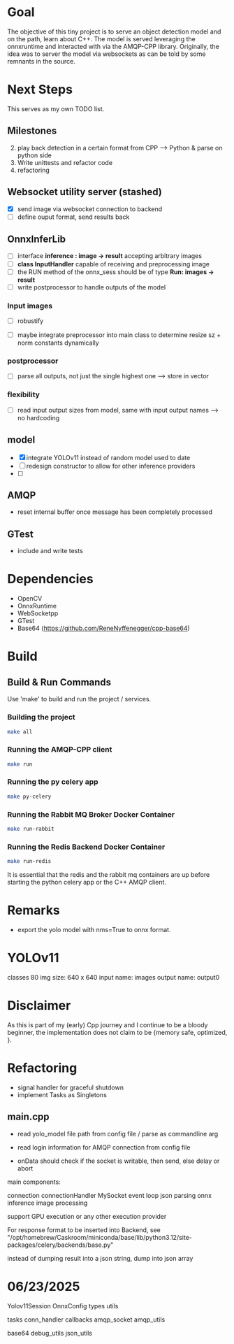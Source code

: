 # Goal
The objective of this tiny project is to serve an object detection model and on the path, learn about C++.
The model is served leveraging the onnxruntime and interacted with via the AMQP-CPP library.
Originally, the idea was to server the model via websockets as can be told by some remnants in the source.

# Next Steps
This serves as my own TODO list.

## Milestones
2. play back detection in a certain format from CPP --> Python & parse on python side
3. Write unittests and refactor code 
4. refactoring

## Websocket utility server (stashed)
- [x] send image via websocket connection to backend
- [ ] define ouput format, send results back

## OnnxInferLib
- [ ] interface __inference : image -> result__ accepting arbitrary images
- [ ] __class InputHandler__ capable of receiving and preprocessing image
- [ ] the RUN method of the onnx_sess should be of type __Run: images -> result__
- [ ] write postprocessor to handle outputs of the model

### Input images
- [ ] robustify
- [ ] maybe integrate preprocessor into main class to determine resize sz + norm constants dynamically


### postprocessor
- [ ] parse all outputs, not just the single highest one --> store in vector

### flexibility
- [ ] read input output sizes from model, same with input output names --> no hardcoding

## model
- [x] integrate YOLOv11 instead of random model used to date
- [ ] redesign constructor to allow for other inference providers
- [ ]


## AMQP
- reset internal buffer once message has been completely processed


## GTest 
- include and write tests

# Dependencies
- OpenCV
- OnnxRuntime
- WebSocketpp
- GTest
- Base64 (https://github.com/ReneNyffenegger/cpp-base64)

# Build

## Build & Run Commands
Use 'make' to build and run the project / services.
### Building the project
```bash
make all
```

### Running the AMQP-CPP client
```bash
make run
```

### Running the py celery app
```bash
make py-celery
```

### Running the Rabbit MQ Broker Docker Container
```bash
make run-rabbit
```

### Running the Redis Backend Docker Container
```bash
make run-redis
```

It is essential that the redis and the rabbit mq containers are up before starting the python celery app or the C++ AMQP client.

# Remarks
- export the yolo model with nms=True to onnx format.


# YOLOv11
classes 80
img size: 640 x 640
input name: images
output name: output0


# Disclaimer
As this is part of my (early) Cpp journey and I continue to be a bloody beginner, the implementation does not claim to be {memory safe, optimized, <you name it>}.




# Refactoring

- signal handler for graceful shutdown
- implement Tasks as Singletons

## main.cpp
- read yolo_model file path from config file / parse as commandline arg
- read login information for AMQP connection from config file


- onData should check if the socket is writable, then send, else delay or abort

main components: 

connection
connectionHandler
MySocket
event loop
json parsing
onnx inference
image processing


support GPU execution or any other execution provider


For response format to be inserted into Backend, see
"/opt/homebrew/Caskroom/miniconda/base/lib/python3.12/site-packages/celery/backends/base.py"

instead of dumping result into a json string, dump into json array





# 06/23/2025

Yolov11Session
OnnxConfig
types
utils


tasks
conn_handler
callbacks
amqp_socket
amqp_utils


base64
debug_utils
json_utils
